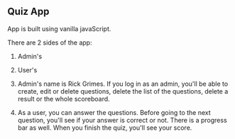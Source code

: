 ## Quiz App

App is built using vanilla javaScript.

There are 2 sides of the app: 
1. Admin's
2. User's

1. Admin's name is Rick Grimes. If you log in as an admin, you'll be able to create, edit or delete questions, delete the list of the questions, delete a result or the whole scoreboard.

2. As a user, you can answer the questions. Before going to the next question, you'll see if your answer is correct or not. There is a progress bar as well. When you finish the quiz, you'll see your score.